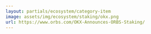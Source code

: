 ```yaml
---
layout: partials/ecosystem/category-item
image: assets/img/ecosystem/staking/okx.png
url: https://www.orbs.com/OKX-Announces-ORBS-Staking/
---
```

